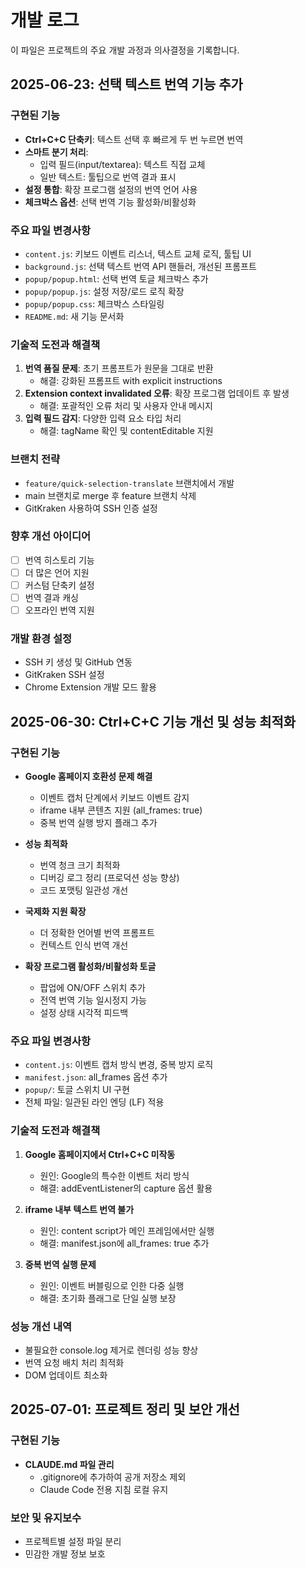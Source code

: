# 개발 로그

이 파일은 프로젝트의 주요 개발 과정과 의사결정을 기록합니다.

## 2025-06-23: 선택 텍스트 번역 기능 추가

### 구현된 기능
- **Ctrl+C+C 단축키**: 텍스트 선택 후 빠르게 두 번 누르면 번역
- **스마트 분기 처리**: 
  - 입력 필드(input/textarea): 텍스트 직접 교체
  - 일반 텍스트: 툴팁으로 번역 결과 표시
- **설정 통합**: 확장 프로그램 설정의 번역 언어 사용
- **체크박스 옵션**: 선택 번역 기능 활성화/비활성화

### 주요 파일 변경사항
- `content.js`: 키보드 이벤트 리스너, 텍스트 교체 로직, 툴팁 UI
- `background.js`: 선택 텍스트 번역 API 핸들러, 개선된 프롬프트
- `popup/popup.html`: 선택 번역 토글 체크박스 추가
- `popup/popup.js`: 설정 저장/로드 로직 확장
- `popup/popup.css`: 체크박스 스타일링
- `README.md`: 새 기능 문서화

### 기술적 도전과 해결책
1. **번역 품질 문제**: 초기 프롬프트가 원문을 그대로 반환
   - 해결: 강화된 프롬프트 with explicit instructions
2. **Extension context invalidated 오류**: 확장 프로그램 업데이트 후 발생
   - 해결: 포괄적인 오류 처리 및 사용자 안내 메시지
3. **입력 필드 감지**: 다양한 입력 요소 타입 처리
   - 해결: tagName 확인 및 contentEditable 지원

### 브랜치 전략
- `feature/quick-selection-translate` 브랜치에서 개발
- main 브랜치로 merge 후 feature 브랜치 삭제
- GitKraken 사용하여 SSH 인증 설정

### 향후 개선 아이디어
- [ ] 번역 히스토리 기능
- [ ] 더 많은 언어 지원
- [ ] 커스텀 단축키 설정
- [ ] 번역 결과 캐싱
- [ ] 오프라인 번역 지원

### 개발 환경 설정
- SSH 키 생성 및 GitHub 연동
- GitKraken SSH 설정
- Chrome Extension 개발 모드 활용

## 2025-06-30: Ctrl+C+C 기능 개선 및 성능 최적화

### 구현된 기능
- **Google 홈페이지 호환성 문제 해결**
  - 이벤트 캡처 단계에서 키보드 이벤트 감지
  - iframe 내부 콘텐츠 지원 (all_frames: true)
  - 중복 번역 실행 방지 플래그 추가

- **성능 최적화**
  - 번역 청크 크기 최적화
  - 디버깅 로그 정리 (프로덕션 성능 향상)
  - 코드 포맷팅 일관성 개선

- **국제화 지원 확장**
  - 더 정확한 언어별 번역 프롬프트
  - 컨텍스트 인식 번역 개선

- **확장 프로그램 활성화/비활성화 토글**
  - 팝업에 ON/OFF 스위치 추가
  - 전역 번역 기능 일시정지 가능
  - 설정 상태 시각적 피드백

### 주요 파일 변경사항
- `content.js`: 이벤트 캡처 방식 변경, 중복 방지 로직
- `manifest.json`: all_frames 옵션 추가
- `popup/`: 토글 스위치 UI 구현
- 전체 파일: 일관된 라인 엔딩 (LF) 적용

### 기술적 도전과 해결책
1. **Google 홈페이지에서 Ctrl+C+C 미작동**
   - 원인: Google의 특수한 이벤트 처리 방식
   - 해결: addEventListener의 capture 옵션 활용

2. **iframe 내부 텍스트 번역 불가**
   - 원인: content script가 메인 프레임에서만 실행
   - 해결: manifest.json에 all_frames: true 추가

3. **중복 번역 실행 문제**
   - 원인: 이벤트 버블링으로 인한 다중 실행
   - 해결: 초기화 플래그로 단일 실행 보장

### 성능 개선 내역
- 불필요한 console.log 제거로 렌더링 성능 향상
- 번역 요청 배치 처리 최적화
- DOM 업데이트 최소화

## 2025-07-01: 프로젝트 정리 및 보안 개선

### 구현된 기능
- **CLAUDE.md 파일 관리**
  - .gitignore에 추가하여 공개 저장소 제외
  - Claude Code 전용 지침 로컬 유지

### 보안 및 유지보수
- 프로젝트별 설정 파일 분리
- 민감한 개발 정보 보호